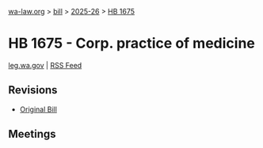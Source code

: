 [wa-law.org](/) > [bill](/bill/) > [2025-26](/bill/2025-26/) > [HB 1675](/bill/2025-26/hb/1675/)

# HB 1675 - Corp. practice of medicine
[leg.wa.gov](https://app.leg.wa.gov/billsummary?BillNumber=1675&Year=2025&Initiative=false) | [RSS Feed](./rss.xml)

## Revisions
* [Original Bill](1/)

## Meetings